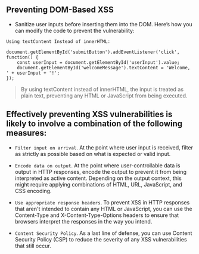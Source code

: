 ## Preventing DOM-Based XSS
- Sanitize user inputs before inserting them into the DOM. Here’s how you can modify the code to prevent the vulnerability:
```
Using textContent Instead of innerHTML:

document.getElementById('submitButton').addEventListener('click', function() {
    const userInput = document.getElementById('userInput').value;
    document.getElementById('welcomeMessage').textContent = 'Welcome, ' + userInput + '!';
});
```

> By using textContent instead of innerHTML, the input is treated as plain text, preventing any HTML or JavaScript from being executed.

## Effectively preventing XSS vulnerabilities is likely to involve a combination of the following measures:

- `Filter input on arrival`. At the point where user input is received, filter as strictly as possible based on what is expected or valid input.

- `Encode data on output`. At the point where user-controllable data is output in HTTP responses, encode the output to prevent it from being interpreted as active content. Depending on the output context, this might require applying combinations of HTML, URL, JavaScript, and CSS encoding.

- `Use appropriate response headers`. To prevent XSS in HTTP responses that aren't intended to contain any HTML or JavaScript, you can use the Content-Type and X-Content-Type-Options headers to ensure that browsers interpret the responses in the way you intend.

- `Content Security Policy`. As a last line of defense, you can use Content Security Policy (CSP) to reduce the severity of any XSS vulnerabilities that still occur.

